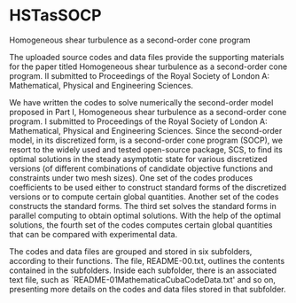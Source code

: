 # HSTasSOCP
Homogeneous shear turbulence as a second-order cone program

The uploaded source codes and data files provide the supporting materials for the paper titled
    Homogeneous shear turbulence as a second-order cone program. II
submitted to
     Proceedings of the Royal Society of London A: Mathematical, Physical and Engineering Sciences. 

We have written the codes to solve numerically the second-order model proposed in Part I,
    Homogeneous shear turbulence as a second-order cone program. I
submitted to
     Proceedings of the Royal Society of London A: Mathematical, Physical and Engineering Sciences.
Since the second-order model, in its discretized form, is a second-order cone program (SOCP), 
we resort to the widely used and tested open-source package, SCS, to find its optimal solutions 
in the steady asymptotic state for various discretized versions 
 (of different combinations of candidate objective functions and constraints under two mesh sizes). 
One set of the codes  produces coefficients to be used either to construct standard forms of the discretized versions
   or to compute certain global quantities.
Another set of the codes constructs the standard forms.
The third set solves the standard forms in parallel computing to obtain optimal solutions.
With the help of the optimal solutions, the fourth set of the codes computes certain global
quantities that can be compared with experimental data.
 
The codes and data files are grouped and stored in six subfolders, according to their functions.
The file, README-00.txt, outlines the contents contained in the subfolders. 
Inside each subfolder, there is an associated text file, such as `README-01MathematicaCubaCodeData.txt' and so on,
presenting more details on the codes and data files stored in that subfolder.
